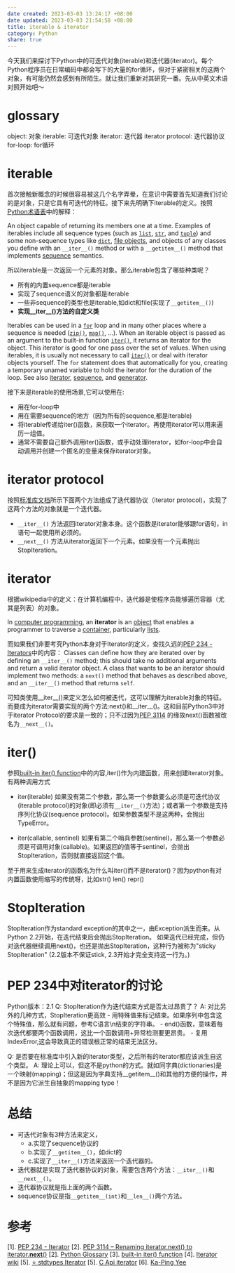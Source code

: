 ```yaml
---
date created: 2023-03-03 13:24:17 +08:00
date updated: 2023-03-03 21:54:58 +08:00
title: iterable & iterator
category: Python
share: true
---
```

今天我们来探讨下Python中的可迭代对象(iterable)和迭代器(iterator)。每个Python程序员在日常编码中都会写下的大量的for循环，但对于紧密相关的这两个对象，有可能仍然会感到有所陌生。就让我们重新对其研究一番。先从中英文术语对照开始吧～

# glossary
object: 对象
iterable: 可迭代对象
iterator: 迭代器
iterator protocol: 迭代器协议
for-loop: for循环

# iterable
首次接触新概念的时候很容易被这几个名字弄晕，在意识中需要首先知道我们讨论的是对象，只是它具有可迭代的特征。接下来先明确下iterable的定义。按照[Python术语表](https://docs.python.org/3/glossary.html#term-iterable)中的解释：

An object capable of returning its members one at a time. Examples of iterables include all sequence types (such as [`list`](https://docs.python.org/3/library/stdtypes.html#list "list"), [`str`](https://docs.python.org/3/library/stdtypes.html#str "str"), and [`tuple`](https://docs.python.org/3/library/stdtypes.html#tuple "tuple")) and some non-sequence types like [`dict`](https://docs.python.org/3/library/stdtypes.html#dict "dict"), [file objects](https://docs.python.org/3/glossary.html#term-file-object), and objects of any classes you define with an `__iter__()` method or with a `__getitem__()` method that implements [sequence](https://docs.python.org/3/glossary.html#term-sequence) semantics.

所以iterable是一次返回一个元素的对象。那么iterable包含了哪些种类呢？
- 所有的内置sequence都是iterable
- 实现了sequence语义的对象都是iterable
- 一些非sequence的类型也是iterable,如dict和file(实现了`__getitem__()`)
- **实现__iter__()方法的自定义类**

Iterables can be used in a [`for`](https://docs.python.org/3/reference/compound_stmts.html#for) loop and in many other places where a sequence is needed ([`zip()`](https://docs.python.org/3/library/functions.html#zip "zip"), [`map()`](https://docs.python.org/3/library/functions.html#map "map"), …). When an iterable object is passed as an argument to the built-in function [`iter()`](https://docs.python.org/3/library/functions.html#iter "iter"), it returns an iterator for the object. This iterator is good for one pass over the set of values. When using iterables, it is usually not necessary to call [`iter()`](https://docs.python.org/3/library/functions.html#iter "iter") or deal with iterator objects yourself. The `for` statement does that automatically for you, creating a temporary unamed variable to hold the iterator for the duration of the loop. See also [iterator](https://docs.python.org/3/glossary.html#term-iterator), [sequence](https://docs.python.org/3/glossary.html#term-sequence), and [generator](https://docs.python.org/3/glossary.html#term-generator).

接下来是iterable的使用场景,它可以使用在:
- 用在for-loop中
- 用在需要sequence的地方（因为所有的sequence,都是iterable)
- 将iterable传递给iter()函数，来获取一个iterator。再使用iterator可以用来遍历一组值。
- 通常不需要自己额外调用iter()函数，或手动处理iterator，如for-loop中会自动调用并创建一个匿名的变量来保存iterator对象。

# iterator protocol
按照[标准库文档](https://docs.python.org/3/library/stdtypes.html#typeiter)所示下面两个方法组成了迭代器协议（iterator protocol)，实现了这两个方法的对象就是一个迭代器。
- `__iter__()` 方法返回iterator对象本身。这个函数是iterator能够跟for语句，in语句一起使用所必须的。
- `__next__()` 方法从iterator返回下一个元素。如果没有一个元素抛出StopIteration。

# iterator
根据wikipedia中的定义：在计算机编程中，迭代器是使程序员能够遍历容器（尤其是列表）的对象。

In [computer programming](https://en.wikipedia.org/wiki/Computer_programming "Computer programming"), an **iterator** is an [object](https://en.wikipedia.org/wiki/Object_(computing) "Object (computing)") that enables a programmer to traverse a [container](https://en.wikipedia.org/wiki/Container_(data_structure) "Container (data structure)"), particularly [lists](https://en.wikipedia.org/wiki/List_(abstract_data_type) "List (abstract data type)").

而如果我们非要考究Python本身对于Iterator的定义，查找久远的[PEP 234 - Iterators](https://peps.python.org/pep-3114/)中的内容：
	Classes can define how they are iterated over by defining an `__iter__()` method; this should take no additional arguments and return a valid iterator object. A class that wants to be an iterator should implement two methods: a `next()` method that behaves as described above, and an `__iter__()` method that returns `self`.

可知类使用__iter__()来定义怎么如何被迭代，这可以理解为iterable对象的特征。而要成为iterator需要实现的两个方法:next()和__iter__()。这和目前Python3中对于iterator Protocol的要求是一致的；只不过因为[PEP 3114](https://peps.python.org/pep-3114/) 的缘故next()函数被改名为`__next__()`。

# iter()
参照[built-in iter() function](https://docs.python.org/3/library/functions.html#iter)中的内容,iter()作为内建函数，用来创建iterator对象。
有两种调用方式
- iter(iterable)
	如果没有第二个参数，那么第一个参数要么必须是可迭代协议(iterable protocol)的对象(即必须有`__iter__()`方法)；或者第一个参数是支持序列化协议(sequence protocol)。如果参数类型不是这两种，会抛出TypeError。

- iter(callable, sentinel)
	如果有第二个哨兵参数(sentinel)，那么第一个参数必须是可调用对象(callable)。如果返回的值等于sentinel，会抛出StopIteration，否则就直接返回这个值。
	

至于用来生成iterator的函数名为什么叫iter()而不是iterator()？因为python有对内置函数使用缩写的传统呀，比如str() len() repr()

# StopIteration
StopIteration作为standard exception的其中之一，由Exception派生而来。从Python 2.2开始，在迭代结束后会抛出StopIteration。
如果迭代已经完成，但仍对迭代器继续调用next()，也还是抛出StopIteration，这种行为被称为"sticky StopIteration" (2.2版本不保证stick, 2.3开始才完全支持这一行为。)


# PEP 234中对iterator的讨论
Python版本：2.1
Q: StopIteration作为迭代结束方式是否太过昂贵了？
A: 对比另外的几种方式，StopIteration更高效
	- 用特殊值来标记结束。如果序列中包含这个特殊值，那么就有问题，参考C语言\n结束的字符串。
	- end()函数，意味着每次迭代都要两个函数调用，这比一个函数调用+异常检测要更昂贵。
	- 复用IndexError,这会导致真正的错误根正常的结束无法区分。

Q: 是否要在标准库中引入新的iterator类型，之后所有的iterator都应该派生自这个类型。
A: 理论上可以，但这不是python的方式。就如同字典(dictionaries)是一个映射(mapping)；但这是因为字典支持__getitem__()和其他的方便的操作，并不是因为它派生自抽象的mapping type！

# 总结
- 可迭代对象有3种方法来定义，
	- a.实现了sequence协议的 
	- b.实现了`__getitem__()`，如dict的 
	- c.实现了`__iter__()`方法来返回一个迭代器的。
- 迭代器就是实现了迭代器协议的对象，需要包含两个方法：`__iter__()`和`__next__()`。
- 迭代器协议就是指上面的两个函数。
- sequence协议是指`__getitem__(int)`和`__len__()`两个方法。

# 参考
[1]. [PEP 234 - Iterator](https://peps.python.org/pep-0234/)
[2]. [PEP 3114 – Renaming iterator.next() to iterator.__next__()](https://peps.python.org/pep-3114/)
[2]. [Python Glossary](https://docs.python.org/3/glossary.html)
[3]. [built-in iter() function](https://docs.python.org/3/library/functions.html#iter)
[4]. [Iterator wiki](https://wiki.python.org/moin/Iterator)
[5]. [⭐️ stdtypes Iterator](https://docs.python.org/3/library/stdtypes.html#typeiter)
[5]. [C Api iterator](https://docs.python.org/3/c-api/iterator.html)
[6]. [Ka-Ping Yee](http://zesty.ca/)